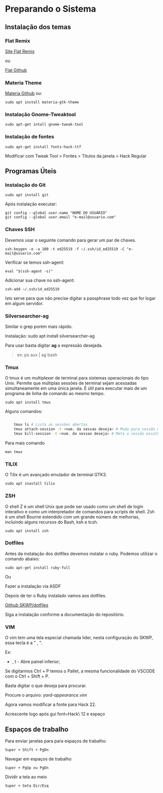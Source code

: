 
# Preparando o Sistema

## Instalação dos temas

### Flat Remix 

[Site Flat Remix](https://drasite.com/flat-remix)

ou

[Flat Github](https://github.com/daniruiz/flat-remix)

### Materia Theme

[Materia Github](https://github.com/nana-4/materia-theme) ou:


    sudo apt install materia-gtk-theme

### Instalação Gnome-Tweaktool

    sudo apt-get intall gnome-tweak-tool

### Instalação de fontes

    sudo apt-get install fonts-hack-ttf

Modificar com Tweak Tool > Fontes > Títulos da janela > Hack Regular

## Programas Úteis

### Instalação do Git

    sudo apt install git 

Após instalação executar:

    git config --global user.name "NOME DO USUÁRIO"
    git config --global user.email "e-mail@usuario.com"

### Chaves SSH

Devemos usar o seguinte comando para gerar um par de chaves.

    ssh-keygen -o -a 100 -t ed25519 -f ~/.ssh/id_ed25519 -C "e-mail@usuario.com"

Verificar se temos ssh-agent:

    eval "$(ssh-agent -s)"

Adicionar sua chave no ssh-agent:

    ssh-add ~/.ssh/id_ed25519

Isto serve para que não precise digitar a passphrase todo vez que for logar em algum servidor.

### Silversearcher-ag  

Similar o grep porém mais rápido. 

Instalação:
    sudo apt install silversearcher-ag 

Para usar basta digitar **ag** a expressão desejada.
> ex: ps aux | ag bash

### Tmux

O tmux é um multiplexer de terminal para sistemas operacionais do tipo Unix. Permite que múltiplas sessões de terminal sejam acessadas simultaneamente em uma única janela. É útil para executar mais de um programa de linha de comando ao mesmo tempo.

    sudo apt install tmux

Alguns comandos:

```zsh

    tmux ls # Lista as sessões abertas
    tmux attach-session -t <num. da sessao deseja> # Muda para sessão escolhida.
    tmux kill-session -t <num. da sessao deseja> # Mata a sessão escolhida.
```

Para mais comando 

    man tmux 

### TILIX

O Tilix é um avançado emulador de terminal GTK3.

    sudo apt inastall tilix

### ZSH

O shell Z é um shell Unix que pode ser usado como um shell de login interativo e como um interpretador de comandos para scripts de shell. Zsh é um shell Bourne estendido com um grande número de melhorias, incluindo alguns recursos do Bash, ksh e tcsh.

    sudo apt install zsh

### Dotfiles

Antes da instalação dos dotfiles devemos instalar o ruby. Podemos utilizar o comando abaixo:

    sudo apt-get install ruby-full

Ou 

Fazer a instalação via ASDF

Depois de ter o Ruby instalado vamos aos dotfiles.

[Github SKWP/dotfiles](https://github.com/skwp/dotfiles)

Siga a instalação conforme a documentação do repositório.

### VIM 

O vim tem uma tela especial chamada lider, nesta configuração do SKWP, essa tecla é a " , ". 

Ex: 
- , t - Abre painel inferior;

Se digitarmos Ctrl + P temos o Pallet, a mesma funcionalidade do VSCODE com o Ctrl + Shift + P.

Basta digitar o que deseja para procurar.

Procure o arquivo: *yard-appearance.vim*

Agora vamos modificar a fonte para Hack 22.

Acrescente logo após gui font=Hack\ 12 e espaço

## Espaços de trabalho

Para enviar janelas para para espaços de trabalho:
    
    Super + Shift + PgDn

Navegar em espaços de trabalho 

    Super + PgUp ou PgDn

Dividir a tela ao meio 

    Super + Seta Dir/Esq

